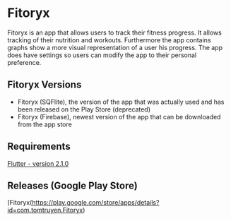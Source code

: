 # Fitoryx

Fitoryx is an app that allows users to track their fitness progress. It allows tracking of their nutrition and workouts. Furthermore the app contains graphs show a more visual representation of a user his progress. The app does have settings so users can modify the app to their personal preference.

## Fitoryx Versions
- Fitoryx (SQFlite), the version of the app that was actually used and has been released on the Play Store (deprecated)
- Fitoryx (Firebase), newest version of the app that can be downloaded from the app store

## Requirements

[Flutter - version 2.1.0](https://flutter.dev/docs/development/tools/sdk/releases)


## Releases (Google Play Store)
[Fitoryx(https://play.google.com/store/apps/details?id=com.tomtruyen.Fitoryx)

